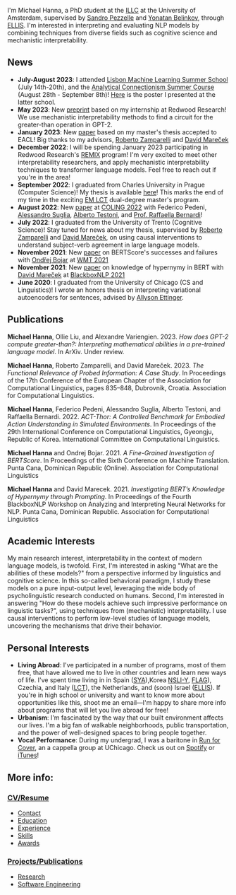 I'm Michael Hanna, a PhD student at the [ILLC](https://www.illc.uva.nl/) at the University of Amsterdam, supervised by [Sandro Pezzelle](https://sandropezzelle.github.io/) and [Yonatan Belinkov](https://www.cs.technion.ac.il/~belinkov/), through [ELLIS](https://ellis.eu/projects/interpreting-nlp-models-through-the-lens-of-cognition-and-linguistics). I'm interested in interpreting and evaluating NLP models by combining techniques from diverse fields such as cognitive science and mechanistic interpretability.

## News
- **July-August 2023**: I attended [Lisbon Machine Learning Summer School](http://lxmls.it.pt/2023/) (July 14th-20th), and the [Analytical Connectionism Summer Course](https://www.ucl.ac.uk/gatsby/analytical-connectionism-2023) (August 28th - September 8th)! [Here](https://hannamw.github.io/papers/ac2023_poster.pdf) is the poster I presented at the latter school.
- **May 2023**: New [preprint](http://arxiv.org/abs/2305.00586) based on my internship at Redwood Research! We use mechanistic interpretability methods to find a circuit for the greater-than operation in GPT-2.
- **January 2023**: New [paper](https://aclanthology.org/2023.eacl-main.58/) based on my master's thesis accepted to EACL! Big thanks to my advisors, [Roberto Zamparelli](https://webapps.unitn.it/du/en/Persona/PER0001015/Curriculum) and [David Mareček](https://ufal.mff.cuni.cz/david-marecek)
- **December 2022**: I will be spending January 2023 participating in Redwood Research's [REMIX](https://www.redwoodresearch.org/remix) program! I'm very excited to meet other interpretability researchers, and apply mechanistic interpretability techniques to transformer language models. Feel free to reach out if you're in the area!
- **September 2022**: I graduated from Charles University in Prague (Computer Science)! My thesis is available [here](https://hannamw.github.io/papers/thesis_michael_hanna.pdf)! This marks the end of my time in the exciting [EM LCT](https://lct-master.org/) dual-degree master's program.
- **August 2022**: New [paper](https://aclanthology.org/2022.coling-1.495/) at [COLING 2022](https://coling2022.org/) with Federico Pedeni, [Alessandro Suglia](https://alesuglia.github.io/), [Alberto Testoni](https://albertotestoni.github.io/), and [Prof. Raffaella Bernardi](http://disi.unitn.it/~bernardi/)! 
- **July 2022**: I graduated from the University of Trento (Cognitive Science)! Stay tuned for news about my thesis, supervised by [Roberto Zamparelli](https://webapps.unitn.it/du/en/Persona/PER0001015/Curriculum) and [David Mareček](https://ufal.mff.cuni.cz/david-marecek), on using causal interventions to understand subject-verb agreement in large language models.
- **November 2021**: New [paper](https://www.statmt.org/wmt21/pdf/2021.wmt-1.59.pdf) on BERTScore's successes and failures with [Ondřej Bojar](https://ufal.mff.cuni.cz/ondrej-bojar) at [WMT 2021](https://www.statmt.org/wmt21/)
- **November 2021**: New [paper](https://aclanthology.org/2021.blackboxnlp-1.20/) on knowledge of hypernymy in BERT with [David Mareček](https://ufal.mff.cuni.cz/david-marecek) at [BlackboxNLP 2021](https://blackboxnlp.github.io/2021/)
- **June 2020**: I graduated from the University of Chicago (CS and Linguistics)! I wrote an honors thesis on interpreting variational autoencoders for sentences, advised by [Allyson Ettinger](https://aetting.github.io/).

## Publications
**Michael Hanna**, Ollie Liu, and Alexandre Variengien. 2023. *How does GPT-2 compute greater-than?: Interpreting mathematical abilities in a pre-trained language model*. In ArXiv. Under review.

**Michael Hanna**, Roberto Zamparelli, and David Mareček. 2023. *The Functional Relevance of Probed Information: A Case Study*. In Proceedings of the 17th Conference of the European Chapter of the Association for Computational Linguistics, pages 835–848, Dubrovnik, Croatia. Association for Computational Linguistics.

**Michael Hanna**, Federico Pedeni, Alessandro Suglia, Alberto Testoni, and Raffaella Bernardi. 2022. *ACT-Thor: A Controlled Benchmark for Embodied Action Understanding in Simulated Environments*. In Proceedings of the 29th International Conference on Computational Linguistics, Gyeongju, Republic of Korea. International Committee on Computational Linguistics.

**Michael Hanna** and Ondrej Bojar. 2021. *A Fine-Grained Investigation of BERTScore*. In Proceedings of the Sixth Conference on Machine Translation. Punta Cana, Dominican Republic (Online). Association for Computational Linguistics

**Michael Hanna** and David Marecek. 2021. *Investigating BERT’s Knowledge of Hypernymy through Prompting*. In Proceedings of the Fourth BlackboxNLP Workshop on Analyzing and Interpreting Neural Networks for NLP. Punta Cana, Dominican Republic. Association for Computational Linguistics

## Academic Interests
My main research interest, interpretability in the context of modern language models, is twofold. First, I'm interested in asking "What are the abilities of these models?" from a perspective informed by linguistics and cognitive science. In this so-called behavioral paradigm, I study these models on a pure input-output level, leveraging the wide body of psycholinguistic research conducted on humans. Second, I'm interested in answering "How do these models achieve such impressive performance on linguistic tasks?", using techniques from (mechanistic) interpretability. I use causal interventions to perform low-level studies of language models, uncovering the mechanisms that drive their behavior.

## Personal Interests
- **Living Abroad**: I've participated in a number of programs, most of them free, that have allowed me to live in other countries and learn new ways of life. I've spent time living in in Spain ([SYA](https://www.sya.org/)),Korea [NSLI-Y](https://www.nsliforyouth.org/), [FLAG](https://study-abroad.uchicago.edu/summer-grant/foreign-language-acquisition-grant-flag)), Czechia, and Italy ([LCT](https://lct-master.org/)), the Netherlands, and (soon) Israel ([ELLIS]()). If you're in high school or university and want to know more about opportunities like this, shoot me an email—I'm happy to share more info about programs that will let you live abroad for free!
- **Urbanism**: I'm fascinated by the way that our built environment affects our lives. I'm a big fan of walkable neighborhoods, public transportation, and the power of well-designed spaces to bring people together.
- **Vocal Performance**: During my undergrad, I was a baritone in [Run for Cover](http://runforcover.uchicago.edu/), an a cappella group at UChicago. Check us out on [Spotify](https://play.spotify.com/artist/1WN22dBwn6fM3biZufox5W) or [iTunes](https://itunes.apple.com/us/artist/run-for-cover/id848631625)!

## More info:
### [CV/Resume](https://hannamw.github.io/resume/)
- [Contact](https://hannamw.github.io/resume/)
- [Education](https://hannamw.github.io/resume/#education)
- [Experience](https://hannamw.github.io/resume/#experience)
- [Skills](https://hannamw.github.io/resume/#languages)
- [Awards](https://hannamw.github.io/resume/#honors)

### [Projects/Publications](https://hannamw.github.io/projects/#)
- [Research](https://hannamw.github.io/projects/#)
- [Software Engineering](https://hannamw.github.io/projects/#software-engineering-projects)
